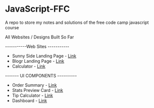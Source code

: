 # JavaScript-FFC
A repo to store my notes and solutions of the free code camp javascript course 

All Websites / Designs Built So Far 

-----------Web Sites -----------
- Sunny Side Landing Page - <a href='https://tib-source.github.io/Sunnyside-Agency-Landing-Page/'>Link</a>
- Blogr Landing Page - <a href='https://tib-source.github.io/Blogr-landing-page/'>Link</a>
- Calculator - <a href='https://tib-source.github.io/calculator-app-main/'>Link</a>

------- UI COMPONENTS ----------

- Order Summary - <a href='https://tib-source.github.io/JavaScript-FFC/Web-Developement/Order%20Summary/index.html'>Link</a>
- Stats Preview Card - <a href='https://tib-source.github.io/JavaScript-FFC/Web-Developement/stats-preview-card-component-main/index.html'>Link</a>
- Tip Calculator - <a href='https://tib-source.github.io/JavaScript-FFC/Web-Developement/tip-calculator-app-main/index.html'>Link</a>
- Dashboard - <a href='https://tib-source.github.io/JavaScript-FFC/Web-Developement/time-tracking-dashboard-main/index.html'>Link</a>

